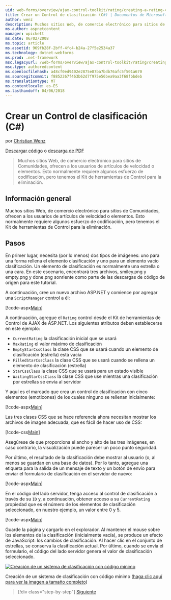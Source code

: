 ```yaml
---
uid: web-forms/overview/ajax-control-toolkit/rating/creating-a-rating-control-cs
title: Crear un Control de clasificación (C#) | Documentos de Microsoft
author: wenz
description: Muchos sitios Web, de comercio electrónico para sitios de Comunidades, ofrecen a los usuarios de artículos de velocidad o elementos. Esto normalmente requiere algunos esfuerzo de codificación, pero tenemos el...
ms.author: aspnetcontent
manager: wpickett
ms.date: 06/02/2008
ms.topic: article
ms.assetid: 969fb28f-2bff-4fc4-b24a-27f5e2534a37
ms.technology: dotnet-webforms
ms.prod: .net-framework
msc.legacyurl: /web-forms/overview/ajax-control-toolkit/rating/creating-a-rating-control-cs
msc.type: authoredcontent
ms.openlocfilehash: a48cf0ed9402e2875e87ba7bdb76afc5f501a670
ms.sourcegitcommit: f8852267f463b62d7f975e56bea9aa3f68fbbdeb
ms.translationtype: MT
ms.contentlocale: es-ES
ms.lasthandoff: 04/06/2018
---
```

<a name="creating-a-rating-control-c"></a>Crear un Control de clasificación (C#)
====================
por [Christian Wenz](https://github.com/wenz)

[Descargar código](http://download.microsoft.com/download/9/3/f/93f8daea-bebd-4821-833b-95205389c7d0/rating0.cs.zip) o [descarga de PDF](http://download.microsoft.com/download/2/d/c/2dc10e34-6983-41d4-9c08-f78f5387d32b/rating0CS.pdf)

> Muchos sitios Web, de comercio electrónico para sitios de Comunidades, ofrecen a los usuarios de artículos de velocidad o elementos. Esto normalmente requiere algunos esfuerzo de codificación, pero tenemos el Kit de herramientas de Control para la eliminación.


## <a name="overview"></a>Información general

Muchos sitios Web, de comercio electrónico para sitios de Comunidades, ofrecen a los usuarios de artículos de velocidad o elementos. Esto normalmente requiere algunos esfuerzo de codificación, pero tenemos el Kit de herramientas de Control para la eliminación.

## <a name="steps"></a>Pasos

En primer lugar, necesita (por lo menos) dos tipos de imágenes: uno para una forma rellena el elemento clasificación y uno para un elemento vacío clasificación. Un elemento de clasificación es normalmente una estrella o una cara. En este escenario, encontrará tres archivos, smiley.png y empty.png y done.png sonriente como parte de las descargas de código de origen para este tutorial.

A continuación, cree un nuevo archivo ASP.NET y comience por agregar una `ScriptManager` control a él:

[!code-aspx[Main](creating-a-rating-control-cs/samples/sample1.aspx)]

A continuación, agregue el `Rating` control desde el Kit de herramientas de Control de AJAX de ASP.NET. Los siguientes atributos deben establecerse en este ejemplo:

- `CurrentRating` la clasificación inicial que se usará
- `MaxRating` el valor máximo de clasificación
- `EmptyStarCssClass` la clase CSS que se usará cuando un elemento de clasificación (estrella) está vacía
- `FilledStarCssClass` la clase CSS que se usará cuando se rellena un elemento de clasificación (estrella)
- `StarCssClass` la clase CSS que se usará para un estado visible
- `WaitingStarCssClass` la clase CSS que use mientras una clasificación por estrellas se envía al servidor

Y aquí es el marcado que crea un control de clasificación con cinco elementos (emoticones) de los cuales ninguno se rellenan inicialmente:

[!code-aspx[Main](creating-a-rating-control-cs/samples/sample2.aspx)]

Las tres clases CSS que se hace referencia ahora necesitan mostrar los archivos de imagen adecuada, que es fácil de hacer uso de CSS:

[!code-css[Main](creating-a-rating-control-cs/samples/sample3.css)]

Asegúrese de que proporciona el ancho y alto de las tres imágenes, en caso contrario, la visualización puede parecer un poco punto seguridad.

Por último, el resultado de la clasificación debe mostrar al usuario (o, al menos se guardan en una base de datos). Por lo tanto, agregue una etiqueta para la salida de un mensaje de texto y un botón de envío para enviar el formulario de clasificación en el servidor de nuevo:

[!code-aspx[Main](creating-a-rating-control-cs/samples/sample4.aspx)]

En el código del lado servidor, tenga acceso al control de clasificación a través de su `ID` y, a continuación, obtener acceso a su `CurrentRating` propiedad que es el número de los elementos de clasificación seleccionado, en nuestro ejemplo, un valor entre 0 y 5.

[!code-aspx[Main](creating-a-rating-control-cs/samples/sample5.aspx)]

Guarde la página y cargarlo en el explorador. Al mantener el mouse sobre los elementos de la clasificación (inicialmente vacía), se produce un efecto de JavaScript: los cambios de clasificación. Al hacer clic en el conjunto de estrellas, se conserva la clasificación actual. Por último, cuando se envía el formulario, el código del lado servidor genera el valor de clasificación seleccionado.


[![Creación de un sistema de clasificación con código mínimo](creating-a-rating-control-cs/_static/image2.png)](creating-a-rating-control-cs/_static/image1.png)

Creación de un sistema de clasificación con código mínimo ([haga clic aquí para ver la imagen a tamaño completo](creating-a-rating-control-cs/_static/image3.png))

> [!div class="step-by-step"]
> [Siguiente](creating-a-rating-control-vb.md)

